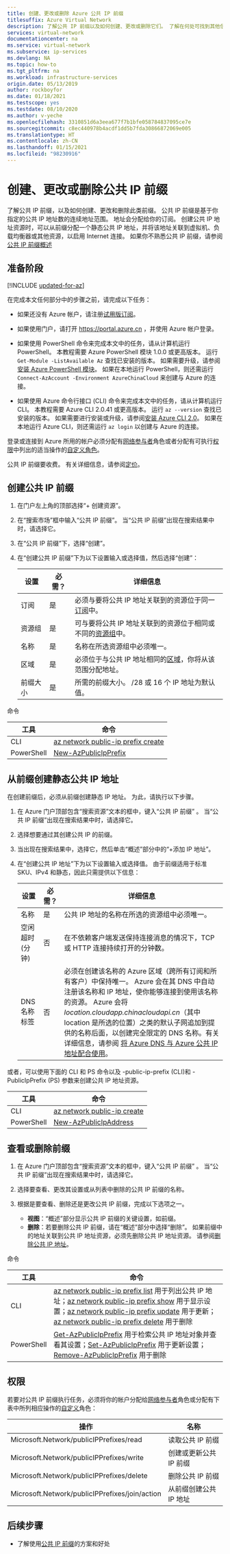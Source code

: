 ```yaml
---
title: 创建、更改或删除 Azure 公共 IP 前缀
titlesuffix: Azure Virtual Network
description: 了解公共 IP 前缀以及如何创建、更改或删除它们。 了解在何处可找到其他信息。
services: virtual-network
documentationcenter: na
ms.service: virtual-network
ms.subservice: ip-services
ms.devlang: NA
ms.topic: how-to
ms.tgt_pltfrm: na
ms.workload: infrastructure-services
origin.date: 05/13/2019
author: rockboyfor
ms.date: 01/18/2021
ms.testscope: yes
ms.testdate: 08/10/2020
ms.author: v-yeche
ms.openlocfilehash: 3310851d6a3eea677f7b1bfe058784837095ce7e
ms.sourcegitcommit: c8ec440978b4acdf1dd5b7fda30866872069e005
ms.translationtype: HT
ms.contentlocale: zh-CN
ms.lasthandoff: 01/15/2021
ms.locfileid: "98230916"
---
```

# <a name="create-change-or-delete-a-public-ip-prefix"></a>创建、更改或删除公共 IP 前缀

了解公共 IP 前缀，以及如何创建、更改和删除此类前缀。 公共 IP 前缀是基于你指定的公共 IP 地址数的连续地址范围。 地址会分配给你的订阅。 创建公共 IP 地址资源时，可以从前缀分配一个静态公共 IP 地址，并将该地址关联到虚拟机、负载均衡器或其他资源，以启用 Internet 连接。 如果你不熟悉公共 IP 前缀，请参阅[公共 IP 前缀概述](public-ip-address-prefix.md)

## <a name="before-you-begin"></a>准备阶段

[!INCLUDE [updated-for-az](../../includes/updated-for-az.md)]

在完成本文任何部分中的步骤之前，请完成以下任务：

- 如果还没有 Azure 帐户，请注册[试用版订阅](https://www.microsoft.com/china/azure/index.html?fromtype=cn)。
- 如果使用门户，请打开 https://portal.azure.cn ，并使用 Azure 帐户登录。
- 如果使用 PowerShell 命令来完成本文中的任务，请从计算机运行 PowerShell。 本教程需要 Azure PowerShell 模块 1.0.0 或更高版本。 运行 `Get-Module -ListAvailable Az` 查找已安装的版本。 如果需要升级，请参阅[安装 Azure PowerShell 模块](https://docs.microsoft.com/powershell/azure/install-az-ps)。 如果在本地运行 PowerShell，则还需运行 `Connect-AzAccount -Environment AzureChinaCloud` 来创建与 Azure 的连接。
- 如果使用 Azure 命令行接口 (CLI) 命令来完成本文中的任务，请从计算机运行 CLI。 本教程需要 Azure CLI 2.0.41 或更高版本。 运行 `az --version` 查找已安装的版本。 如果需要进行安装或升级，请参阅[安装 Azure CLI 2.0](https://docs.azure.cn/cli/install-azure-cli)。 如果在本地运行 Azure CLI，则还需运行 `az login` 以创建与 Azure 的连接。

    <!--Not Available on either run the commands in the [Azure local Shell](https://shell.azure.com/powershell)-->

登录或连接到 Azure 所用的帐户必须分配有[网络参与者](../role-based-access-control/built-in-roles.md?toc=%2fvirtual-network%2ftoc.json#network-contributor)角色或者分配有可执行[权限](#permissions)中列出的适当操作的[自定义角色](../role-based-access-control/custom-roles.md?toc=%2fvirtual-network%2ftoc.json)。

公共 IP 前缀要收费。 有关详细信息，请参阅[定价](https://www.azure.cn/pricing/details/ip-addresses/)。

## <a name="create-a-public-ip-prefix"></a>创建公共 IP 前缀

<!--CUSTOMIZE ON MOONCAKE 01/15/2021-->
<!--CORRECT ON Public IP Prefix-->

1. 在门户左上角的顶部选择“+ 创建资源”。
2. 在“搜索市场”框中输入“公共 IP 前缀”。 当“公共 IP 前缀”出现在搜索结果中时，请选择它。
3. 在“公共 IP 前缀”下，选择“创建”。
4. 在“创建公共 IP 前缀”下为以下设置输入或选择值，然后选择“创建”：

    |设置|必需？|详细信息|
    |---|---|---|
    |订阅|是|必须与要将公共 IP 地址关联到的资源位于同一[订阅](../azure-glossary-cloud-terminology.md?toc=%2fvirtual-network%2ftoc.json#subscription)中。|
    |资源组|是|可与要将公共 IP 地址关联到的资源位于相同或不同的[资源组](../azure-glossary-cloud-terminology.md?toc=%2fvirtual-network%2ftoc.json#resource-group)中。|
    |名称|是|名称在所选资源组中必须唯一。|
    |区域|是|必须位于与公共 IP 地址相同的[区域](https://status.azure.com/status/)，你将从该范围分配地址。|
    |前缀大小|是| 所需的前缀大小。 /28 或 16 个 IP 地址为默认值。

命令

|工具|命令|
|---|---|
|CLI|[az network public-ip prefix create](https://docs.azure.cn/cli/network/public-ip/prefix#az_network_public_ip_prefix_create)|
|PowerShell|[New-AzPublicIpPrefix](https://docs.microsoft.com/powershell/module/az.network/new-azpublicipprefix)|

<!--Not Available on Available Zone-->

## <a name="create-a-static-public-ip-address-from-a-prefix"></a>从前缀创建静态公共 IP 地址
在创建前缀后，必须从前缀创建静态 IP 地址。 为此，请执行以下步骤。

1. 在 Azure 门户顶部包含“搜索资源”文本的框中，键入“公共 IP 前缀” 。 当“公共 IP 前缀”出现在搜索结果中时，请选择它。

    <!--Correct on  *Public IP Prefix*-->
    
2. 选择想要通过其创建公共 IP 的前缀。
3. 当出现在搜索结果中，选择它，然后单击“概述”部分中的“+添加 IP 地址”。
4. 在“创建公共 IP 地址”下为以下设置输入或选择值。 由于前缀适用于标准 SKU、IPv4 和静态，因此只需提供以下信息：

    |设置|必需？|详细信息|
    |---|---|---|
    |名称|是|公共 IP 地址的名称在所选的资源组中必须唯一。|
    |空闲超时(分钟)|否|在不依赖客户端发送保持连接消息的情况下，TCP 或 HTTP 连接持续打开的分钟数。 |
    |DNS 名称标签|否|必须在创建该名称的 Azure 区域（跨所有订阅和所有客户）中保持唯一。 Azure 会在其 DNS 中自动注册该名称和 IP 地址，使你能够连接到使用该名称的资源。 Azure 会将 *location.cloudapp.chinacloudapi.cn*（其中 location 是所选的位置）之类的默认子网追加到提供的名称后面，以创建完全限定的 DNS 名称。有关详细信息，请参阅 [将 Azure DNS 与 Azure 公共 IP 地址配合使用](../dns/dns-custom-domain.md?toc=%2fvirtual-network%2ftoc.json#public-ip-address)。|

或者，可以使用下面的 CLI 和 PS 命令以及 -public-ip-prefix (CLI)和 -PublicIpPrefix (PS) 参数来创建公共 IP 地址资源。 

|工具|命令|
|---|---|
|CLI|[az network public-ip create](https://docs.azure.cn/cli/network/public-ip#az_network_public_ip_create)|
|PowerShell|[New-AzPublicIpAddress](https://docs.microsoft.com/powershell/module/az.network/new-azpublicipaddress?view=azps-2.0.0)|

## <a name="view-or-delete-a-prefix"></a>查看或删除前缀

1. 在 Azure 门户顶部包含“搜索资源”文本的框中，键入“公共 IP 前缀” 。 当“公共 IP 前缀”出现在搜索结果中时，请选择它。

    <!--Correct on  *Public IP Prefix*-->

2. 选择要查看、更改其设置或从列表中删除的公共 IP 前缀的名称。
3. 根据是要查看、删除还是更改公共 IP 前缀，完成以下选项之一。
    - **视图**：“概述”部分显示公共 IP 前缀的关键设置，如前缀。
    - **删除**：若要删除公共 IP 前缀，请在“概述”部分中选择“删除”。 如果前缀中的地址关联到公共 IP 地址资源，必须先删除公共 IP 地址资源。 请参阅[删除公共 IP 地址](virtual-network-public-ip-address.md#view-modify-settings-for-or-delete-a-public-ip-address)。

命令

<!--CUSTOMIZE ON MOONCAKE 01/15/2021-->
<!--CORRECT ON Public IP Prefix-->

|工具|命令|
|---|---|
|CLI|[az network public-ip prefix list](https://docs.azure.cn/cli/network/public-ip/prefix#az_network_public_ip_prefix_list) 用于列出公共 IP 地址；[az network public-ip prefix show](https://docs.azure.cn/cli/network/public-ip/prefix#az_network_public_ip_prefix_show) 用于显示设置；[az network public-ip prefix update](https://docs.azure.cn/cli/network/public-ip/prefix#az_network_public_ip_prefix_update) 用于更新；[az network public-ip prefix delete](https://docs.azure.cn/cli/network/public-ip/prefix#az_network_public_ip_prefix_delete) 用于删除|
|PowerShell|[Get-AzPublicIpPrefix](https://docs.microsoft.com/powershell/module/az.network/get-azpublicipprefix) 用于检索公共 IP 地址对象并查看其设置；[Set-AzPublicIpPrefix](https://docs.microsoft.com/powershell/module/az.network/set-azpublicipprefix) 用于更新设置；[Remove-AzPublicIpPrefix](https://docs.microsoft.com/powershell/module/az.network/remove-azpublicipprefix) 用于删除|

## <a name="permissions"></a>权限

若要对公共 IP 前缀执行任务，必须将你的帐户分配给[网络参与者](../role-based-access-control/built-in-roles.md?toc=%2fvirtual-network%2ftoc.json#network-contributor)角色或分配有下表中所列相应操作的[自定义](../role-based-access-control/custom-roles.md?toc=%2fvirtual-network%2ftoc.json)角色：

| 操作                                                            | 名称                                                           |
| ---------                                                         | -------------                                                  |
| Microsoft.Network/publicIPPrefixes/read                           | 读取公共 IP 前缀                                |
| Microsoft.Network/publicIPPrefixes/write                          | 创建或更新公共 IP 前缀                    |
| Microsoft.Network/publicIPPrefixes/delete                         | 删除公共 IP 前缀                              |
|Microsoft.Network/publicIPPrefixes/join/action                     | 从前缀创建公共 IP 地址 |

## <a name="next-steps"></a>后续步骤

- 了解使用[公共 IP 前缀](public-ip-address-prefix.md)的方案和好处

<!-- Update_Description: update meta properties, wording update, update link -->